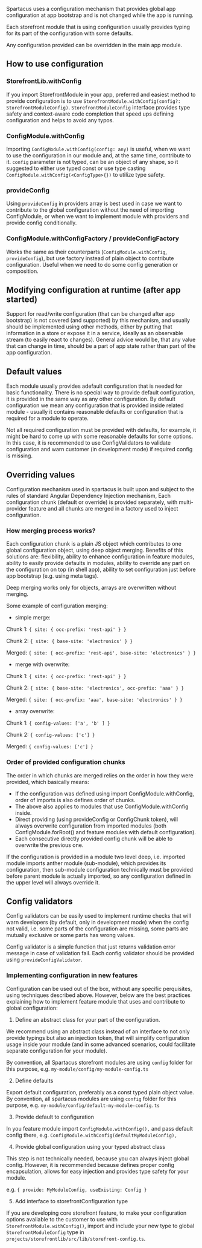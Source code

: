 Spartacus uses a configuration mechanism that provides global app configuration at app bootstrap and is not changed while the app is running.

Each storefront module that is using configuration usually provides typing for its part of the configuration with some defaults.

Any configuration provided can be overridden in the main app module.

## How to use configuration

### StorefrontLib.withConfig

If you import StorefrontModule in your app, preferred and easiest method to provide configuration is to use `StorefrontModule.withConfig(config?: StorefrontModuleConfig)`.
`StorefrontModuleConfig` interface provides type safety and context-aware code completion that speed ups defining configuration and helps to avoid any typos.

### ConfigModule.withConfig

Importing `ConfigModule.withConfig(config: any)` is useful, when we want to use the configuration in our module and, at the same time, contribute to it.
`config` parameter is not typed, can be an object of any shape, so it suggested to either use typed const or use type casting `ConfigModule.withConfig(<ConfigType>{})` to utilize type safety.

### provideConfig

Using `provideConfig` in providers array is best used in case we want to contribute to the global configuration without the need of
importing ConfigModule, or when we want to implement module with providers and provide config conditionally.

### ConfigModule.withConfigFactory / provideConfigFactory

Works the same as their counterparts (`ConfigModule.withConfig`, `provideConfig`), but use factory instead of plain object to contribute configuration. Useful when we need
to do some config generation or composition.

## Modifying configuration at runtime (after app started)

Support for read/write configuration (that can be changed after app bootstrap) is not covered (and supported) by this mechanism, and usually
should be implemented using other methods, either by putting that information in a store or expose it in a service,
ideally as an observable stream (to easily react to changes).
General advice would be, that any value that can change in time, should be a part of app state rather than part of the app configuration.

## Default values

Each module usually provides adefault configuration that is needed for basic functionality. There is no special way to
provide default configuration, it is provided in the same way as any other configuration.
By default configuration we mean any configuration that is provided inside related module - usually it contains reasonable defaults or configuration that
is required for a module to operate.

Not all required configuration must be provided with defaults, for example, it might be hard to come up with some reasonable
defaults for some options. In this case, it is recommended to use ConfigValidators to validate configuration and warn customer (in development mode)
if required config is missing.

## Overriding values

Configuration mechanism used in spartacus is built upon and subject to the rules of standard Angular Dependency Injection mechanism,
Each configuration chunk (default or override) is provided separately, with multi-provider feature and all chunks are merged
in a factory used to inject configuration.

### How merging process works?

Each configuration chunk is a plain JS object which contributes to one global configuration object, using deep object merging.
Benefits of this solutions are: flexibility, ability to enhance configuration in feature modules, ability to easily provide defaults
in modules, ability to override any part on the configuration on top (in shell app), ability to set configuration just before app bootstrap (e.g. using meta tags).

Deep merging works only for objects, arrays are overwritten without merging.

Some example of configuration merging:

- simple merge:

Chunk 1: `{ site: { occ-prefix: 'rest-api' } }`

Chunk 2: `{ site: { base-site: 'electronics' } }`

Merged: `{ site: { occ-prefix: 'rest-api', base-site: 'electronics' } }`

- merge with overwrite:

Chunk 1: `{ site: { occ-prefix: 'rest-api' } }`

Chunk 2: `{ site: { base-site: 'electronics', occ-prefix: 'aaa' } }`

Merged: `{ site: { occ-prefix: 'aaa', base-site: 'electronics' } }`

- array overwrite:

Chunk 1: `{ config-values: ['a', 'b' ] }`

Chunk 2: `{ config-values: ['c'] }`

Merged: `{ config-values: ['c'] }`

### Order of provided configuration chunks

The order in which chunks are merged relies on the order in how they were provided, which basically means:

- If the configuration was defined using import ConfigModule.withConfig, order of imports is also defines order of chunks.
- The above also applies to modules that use ConfigModule.withConfig inside.
- Direct providing (using provideConfig or ConfigChunk token), will always overwrite configuration from imported modules (both ConfigModule.forRoot() and feature modules with default configuration).
- Each consecutive directly provided config chunk will be able to overwrite the previous one.

If the configuration is provided in a module two level deep, i.e. imported module imports anther module (sub-module), which provides its
configuration, then sub-module configuration technically must be provided before parent module is actually imported, so any configuration defined in the upper level
will always override it.

## Config validators

Config validators can be easily used to implement runtime checks that will warn developers (by default, only in development mode)
when the config not valid, i.e. some parts of the configuration are missing, some parts are mutually exclusive or some parts has wrong values.

Config validator is a simple function that just returns validation error message in case of validation fail.
Each config validator should be provided using `provideConfigValidator`.

### Implementing configuration in new features

Configuration can be used out of the box, without any specific perquisites, using techniques described above.
However, below are the best practices explaining how to implement feature module that uses and contribute to global configuration:

1. Define an abstract class for your part of the configuration.

We recommend using an abstract class instead of an interface to not only provide typings but also an injection token, that will simplify configuration
usage inside your module (and in some advanced scenarios, could facilitate separate configuration for your module).

By convention, all Spartacus storefront modules are using `config` folder for this purpose, e.g. `my-module/config/my-module-config.ts`

2. Define defaults

Export default configuration, preferably as a const typed plain object value.  
By convention, all spartacus modules are using `config` folder for this purpose, e.g. `my-module/config/default-my-module-config.ts`

3. Provide default to configuration

In you feature module import `ConfigModule.withConfig(),` and pass default config there, e.g. `ConfigModule.withConfig(defaultMyModuleConfig),`

4. Provide global configuration using your typed abstract class

This step is not technically needed, because you can always inject global config. However, it is recommended because defines proper config encapsulation,
allows for easy injection and provides type safety for your module.

e.g. `{ provide: MyModuleConfig, useExisting: Config }`

5. Add interface to storefrontConfiguration type

If you are developing core storefront feature, to make your configuration options available to the customer
to use with `StorefrontModule.withConfig()`, import and include your new type to global `StorefrontModuleConfig` type in  
`projects/storefrontlib/src/lib/storefront-config.ts`.
